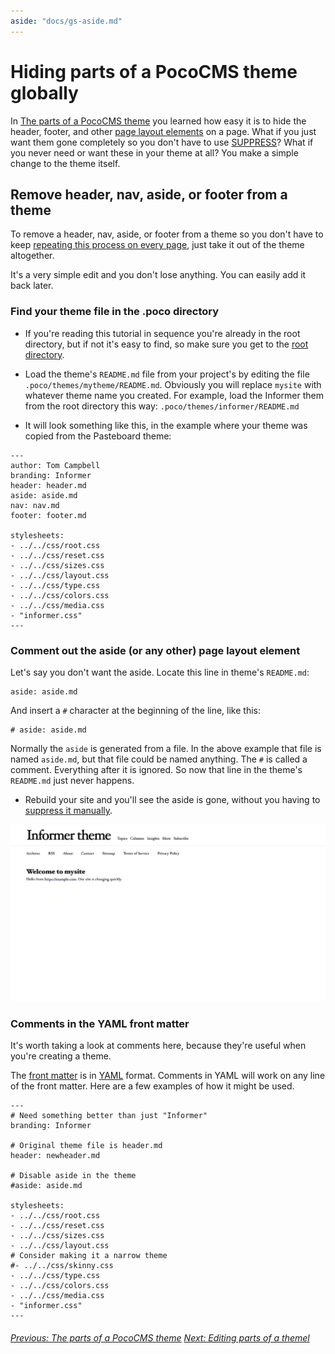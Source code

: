 ```yaml
---
aside: "docs/gs-aside.md"
---
```


# Hiding parts of a PocoCMS theme globally

In [The parts of a PocoCMS theme](gs-parts-of-theme.html) you learned how
easy it is to hide the header, footer, and other [page layout elements](glosssary.html#layout-element) on a page. What if you just want them gone completely so you don't have 
to use [SUPPRESS](glossary.html#suppress)? What
if you never need or want these in your theme at all? You make a simple
  change to the theme itself.

## Remove header, nav, aside, or footer from a theme

To remove a header, nav, aside, or footer from a theme so you don't have to 
keep [repeating this process on every page](gs-parts-of-theme.html#hiding-header-nav-aside-or-footer-on-a-per-page-basis), just take it out of the theme altogether.

It's a very simple edit and you don't lose anything. You can easily add it back later.

### Find your theme file in the .poco directory

* If you're reading this tutorial in sequence you're already in the
root directory, but if not it's easy to find, so 
make sure you get to the [root directory](glossary.html#root-directory).
 
* Load the theme's `README.md` file from your project's by editing the file `.poco/themes/mytheme/README.md`. Obviously
you will replace `mysite` with whatever theme name you created.
For example, load the Informer them from the root directory
this way: `.poco/themes/informer/README.md` 
* It will look something like this, in the example where your
theme was copied from the Pasteboard theme:

```
---
author: Tom Campbell
branding: Informer
header: header.md
aside: aside.md
nav: nav.md
footer: footer.md

stylesheets:
- ../../css/root.css
- ../../css/reset.css
- ../../css/sizes.css
- ../../css/layout.css
- ../../css/type.css
- ../../css/colors.css
- ../../css/media.css
- "informer.css"
---
```

### Comment out the aside (or any other) page layout element  

Let's say you don't want the aside. Locate this line 
in theme's `README.md`:

```
aside: aside.md
```

And insert a `#` character at the beginning of the line, like this:

```
# aside: aside.md
```

Normally the `aside` is generated from a file. In the above example
that file is named `aside.md`, but that file could be named anything.
The `#` is called a comment. Everything after it is ignored. So
now that line in the theme's `README.md` just never happens.

* Rebuild your site and you'll see the aside is gone, without you
having to [suppress it manually](gs-parts-of-theme.html#hide-the-header).

![Screenshot of Informer them with aside suppressed](img/informer-theme-aside-suppressed.png)


### Comments in the YAML front matter

It's worth taking a look at comments here, because they're 
useful when you're creating a theme.

The [front matter](glossary.html#front-matter) is in [YAML](yaml-usage.html)
format. Comments in YAML will work on any line of the front matter. 
Here are a few examples of how it might be used.

```
---
# Need something better than just "Informer"
branding: Informer 

# Original theme file is header.md
header: newheader.md

# Disable aside in the theme
#aside: aside.md

stylesheets:
- ../../css/root.css
- ../../css/reset.css
- ../../css/sizes.css
- ../../css/layout.css
# Consider making it a narrow theme
#- ../../css/skinny.css
- ../../css/type.css
- ../../css/colors.css
- ../../css/media.css
- "informer.css"
---
```



###### [Previous: The parts of a PocoCMS theme](gs-parts-of-theme.html) [Next: Editing parts of a themel](gs-editing-parts-of-a-theme.html)


